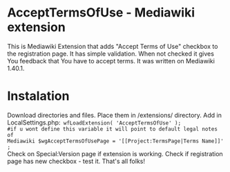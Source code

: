 # AcceptTermsOfUse - Mediawiki extension
This is Mediawiki Extension that adds "Accept Terms of Use" checkbox to the registration page. It has simple validation. When not checked it gives You feedback that You have to accept terms.
It was written on Mediawiki 1.40.1.

# Instalation
Download directories and files. Place them in /extensions/ directory. Add in LocalSettings.php:<code>
wfLoadExtension( 'AcceptTermsOfUse' );
#if u wont define this variable it will point to default legal notes of Mediawiki
$wgAcceptTermsOfUsePage = '[[Project:TermsPage|Terms Name]]' ;
</code>
Check on Special:Version page if extension is working. Check if registration page has new checkbox - test it.
That's all folks!

